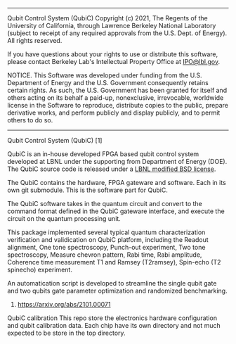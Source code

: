 ****************************

Qubit Control System (QubiC) Copyright (c) 2021, The Regents of 
the University of California, through Lawrence Berkeley National
Laboratory (subject to receipt of any required approvals from the
U.S. Dept. of Energy). All rights reserved.

If you have questions about your rights to use or distribute this software,
please contact Berkeley Lab's Intellectual Property Office at
IPO@lbl.gov.

NOTICE.  This Software was developed under funding from the U.S. Department
of Energy and the U.S. Government consequently retains certain rights.  As
such, the U.S. Government has been granted for itself and others acting on
its behalf a paid-up, nonexclusive, irrevocable, worldwide license in the
Software to reproduce, distribute copies to the public, prepare derivative 
works, and perform publicly and display publicly, and to permit others to do so.


****************************


Qubit Control System (QubiC) [1]

QubiC is an in-house developed FPGA based qubit control system developed at LBNL under the supporting from Department of Energy (DOE).
The QubiC source code is released under a [LBNL modified BSD license](Legal.txt).

The QubiC contains the hardware, FPGA gateware and software. Each in its own git submodule. 
This is the software part for QubiC.

The QubiC software takes in the quantum circuit and convert to the command format defined in the QubiC gateware interface, and execute the circuit on the quantum processing unit. 

This package implemented several typical quantum characterization verification and validication on QubiC platform, including the Readout alignment, One tone spectroscopy, Punch-out experiment, Two tone spectroscopy, Measure chevron pattern, Rabi time, Rabi amplitude, Coherence time measurement T1 and Ramsey (T2ramsey), Spin-echo (T2 spinecho) experiment. 

An automatication script is developed to streamline the single qubit gate and two qubits gate parameter optimization and randomized benchmarking.

1. https://arxiv.org/abs/2101.00071

QubiC calibration
This repo store the electronics hardware configuration and qubit calibration data.
Each chip have its own directory and not much expected to be store in the top directory.

